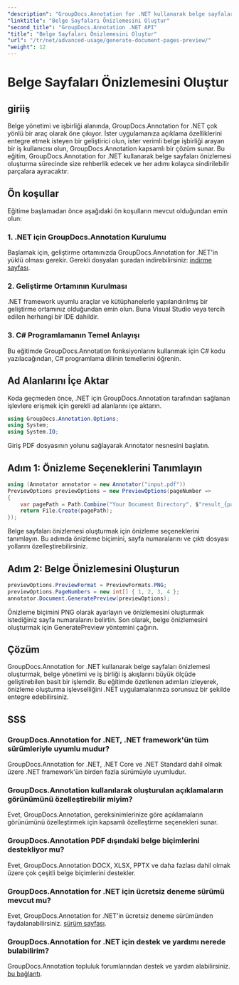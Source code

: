```yaml
---
"description": "GroupDocs.Annotation for .NET kullanarak belge sayfalarının önizlemesini verimli bir şekilde nasıl oluşturacağınızı öğrenin. Bu kapsamlı kılavuzla belge yönetimi iş akışlarınızı geliştirin."
"linktitle": "Belge Sayfaları Önizlemesini Oluştur"
"second_title": "GroupDocs.Annotation .NET API"
"title": "Belge Sayfaları Önizlemesini Oluştur"
"url": "/tr/net/advanced-usage/generate-document-pages-preview/"
"weight": 12
---
```


# Belge Sayfaları Önizlemesini Oluştur

## giriiş
Belge yönetimi ve işbirliği alanında, GroupDocs.Annotation for .NET çok yönlü bir araç olarak öne çıkıyor. İster uygulamanıza açıklama özelliklerini entegre etmek isteyen bir geliştirici olun, ister verimli belge işbirliği arayan bir iş kullanıcısı olun, GroupDocs.Annotation kapsamlı bir çözüm sunar. Bu eğitim, GroupDocs.Annotation for .NET kullanarak belge sayfaları önizlemesi oluşturma sürecinde size rehberlik edecek ve her adımı kolayca sindirilebilir parçalara ayıracaktır.
## Ön koşullar
Eğitime başlamadan önce aşağıdaki ön koşulların mevcut olduğundan emin olun:
### 1. .NET için GroupDocs.Annotation Kurulumu
Başlamak için, geliştirme ortamınızda GroupDocs.Annotation for .NET'in yüklü olması gerekir. Gerekli dosyaları şuradan indirebilirsiniz: [indirme sayfası](https://releases.groupdocs.com/annotation/net/).
### 2. Geliştirme Ortamının Kurulması
.NET framework uyumlu araçlar ve kütüphanelerle yapılandırılmış bir geliştirme ortamınız olduğundan emin olun. Buna Visual Studio veya tercih edilen herhangi bir IDE dahildir.
### 3. C# Programlamanın Temel Anlayışı
Bu eğitimde GroupDocs.Annotation fonksiyonlarını kullanmak için C# kodu yazılacağından, C# programlama dilinin temellerini öğrenin.

## Ad Alanlarını İçe Aktar
Koda geçmeden önce, .NET için GroupDocs.Annotation tarafından sağlanan işlevlere erişmek için gerekli ad alanlarını içe aktarın.

```csharp
using GroupDocs.Annotation.Options;
using System;
using System.IO;

```
Giriş PDF dosyasının yolunu sağlayarak Annotator nesnesini başlatın.
## Adım 1: Önizleme Seçeneklerini Tanımlayın
```csharp
using (Annotator annotator = new Annotator("input.pdf"))
PreviewOptions previewOptions = new PreviewOptions(pageNumber =>
{
    var pagePath = Path.Combine("Your Document Directory", $"result_{pageNumber}.png");
    return File.Create(pagePath);
});
```
Belge sayfaları önizlemesi oluşturmak için önizleme seçeneklerini tanımlayın. Bu adımda önizleme biçimini, sayfa numaralarını ve çıktı dosyası yollarını özelleştirebilirsiniz.
## Adım 2: Belge Önizlemesini Oluşturun
```csharp
previewOptions.PreviewFormat = PreviewFormats.PNG;
previewOptions.PageNumbers = new int[] { 1, 2, 3, 4 };
annotator.Document.GeneratePreview(previewOptions);
```
Önizleme biçimini PNG olarak ayarlayın ve önizlemesini oluşturmak istediğiniz sayfa numaralarını belirtin. Son olarak, belge önizlemesini oluşturmak için GeneratePreview yöntemini çağırın.

## Çözüm
GroupDocs.Annotation for .NET kullanarak belge sayfaları önizlemesi oluşturmak, belge yönetimi ve iş birliği iş akışlarını büyük ölçüde geliştirebilen basit bir işlemdir. Bu eğitimde özetlenen adımları izleyerek, önizleme oluşturma işlevselliğini .NET uygulamalarınıza sorunsuz bir şekilde entegre edebilirsiniz.
## SSS
### GroupDocs.Annotation for .NET, .NET framework'ün tüm sürümleriyle uyumlu mudur?
GroupDocs.Annotation for .NET, .NET Core ve .NET Standard dahil olmak üzere .NET framework'ün birden fazla sürümüyle uyumludur.
### GroupDocs.Annotation kullanılarak oluşturulan açıklamaların görünümünü özelleştirebilir miyim?
Evet, GroupDocs.Annotation, gereksinimlerinize göre açıklamaların görünümünü özelleştirmek için kapsamlı özelleştirme seçenekleri sunar.
### GroupDocs.Annotation PDF dışındaki belge biçimlerini destekliyor mu?
Evet, GroupDocs.Annotation DOCX, XLSX, PPTX ve daha fazlası dahil olmak üzere çok çeşitli belge biçimlerini destekler.
### GroupDocs.Annotation for .NET için ücretsiz deneme sürümü mevcut mu?
Evet, GroupDocs.Annotation for .NET'in ücretsiz deneme sürümünden faydalanabilirsiniz. [sürüm sayfası](https://releases.groupdocs.com/).
### GroupDocs.Annotation for .NET için destek ve yardımı nerede bulabilirim?
GroupDocs.Annotation topluluk forumlarından destek ve yardım alabilirsiniz. [bu bağlantı](https://forum.groupdocs.com/c/annotation/10).